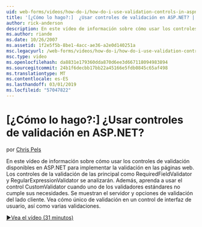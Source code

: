 ```yaml
---
uid: web-forms/videos/how-do-i/how-do-i-use-validation-controls-in-aspnet
title: '[¿Cómo lo hago?:]  ¿Usar controles de validación en ASP.NET? | Microsoft Docs'
author: rick-anderson
description: En este vídeo de información sobre cómo usar los controles de validación disponibles en ASP.NET para implementar la validación en las páginas web. Toda la validación principal controla como...
ms.author: riande
ms.date: 10/26/2007
ms.assetid: 1f2e5f5b-8be1-4acc-ae36-a2e0d140251a
msc.legacyurl: /web-forms/videos/how-do-i/how-do-i-use-validation-controls-in-aspnet
msc.type: video
ms.openlocfilehash: da8831e179360dda870d6ee3d667118094983894
ms.sourcegitcommit: 24b1f6decbb17bb22a45166e5fdb0845c65af498
ms.translationtype: MT
ms.contentlocale: es-ES
ms.lasthandoff: 03/01/2019
ms.locfileid: "57047822"
---
```

<a name="how-do-i--use-validation-controls-in-aspnet"></a>[¿Cómo lo hago?:]  ¿Usar controles de validación en ASP.NET?
====================
por [Chris Pels](https://twitter.com/chrispels)

En este vídeo de información sobre cómo usar los controles de validación disponibles en ASP.NET para implementar la validación en las páginas web. Los controles de la validación de las principal como RequiredFieldValidator y RegularExpressionValidator se analizarán. Además, aprenda a usar el control CustomValidator cuando uno de los validadores estándares no cumple sus necesidades. Se muestran el servidor y opciones de validación del lado cliente. Vea cómo único de validación en un control de interfaz de usuario, así como varias validaciones.

[&#9654;Vea el vídeo (31 minutos)](https://channel9.msdn.com/Blogs/ASP-NET-Site-Videos/how-do-i-use-validation-controls-in-aspnet)
